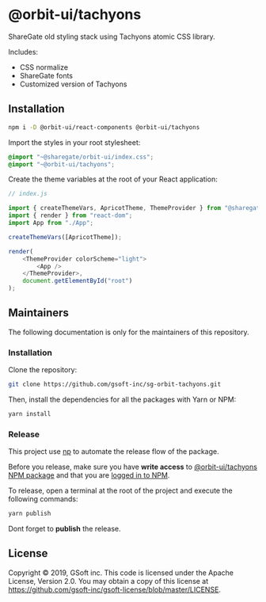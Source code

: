 # @orbit-ui/tachyons

ShareGate old styling stack using Tachyons atomic CSS library.

Includes:

- CSS normalize
- ShareGate fonts
- Customized version of Tachyons

## Installation

```bash
npm i -D @orbit-ui/react-components @orbit-ui/tachyons
```

Import the styles in your root stylesheet:

```css
@import "~@sharegate/orbit-ui/index.css";
@import "~@orbit-ui/tachyons";
```

Create the theme variables at the root of your React application:

```js
// index.js

import { createThemeVars, ApricotTheme, ThemeProvider } from "@sharegate/orbit-ui";
import { render } from "react-dom";
import App from "./App";

createThemeVars([ApricotTheme]);

render(
    <ThemeProvider colorScheme="light">
        <App />
    </ThemeProvider>,
    document.getElementById("root")
);
```

## Maintainers

The following documentation is only for the maintainers of this repository.

### Installation

Clone the repository:

```bash
git clone https://github.com/gsoft-inc/sg-orbit-tachyons.git
```

Then, install the dependencies for all the packages with Yarn or NPM:

```bash
yarn install
```

### Release

This project use [np](https://github.com/sindresorhus/np) to automate the release flow of the package.

Before you release, make sure you have **write access** to [@orbit-ui/tachyons NPM package](https://www.npmjs.com/package/@orbit-ui/tachyons) and that you are [logged in to NPM](https://docs.npmjs.com/logging-in-to-an-npm-enterprise-registry-from-the-command-line).

To release, open a terminal at the root of the project and execute the following commands:

```bash
yarn publish
```

Dont forget to **publish** the release.

## License

Copyright © 2019, GSoft inc. This code is licensed under the Apache License, Version 2.0. You may obtain a copy of this license at https://github.com/gsoft-inc/gsoft-license/blob/master/LICENSE.
